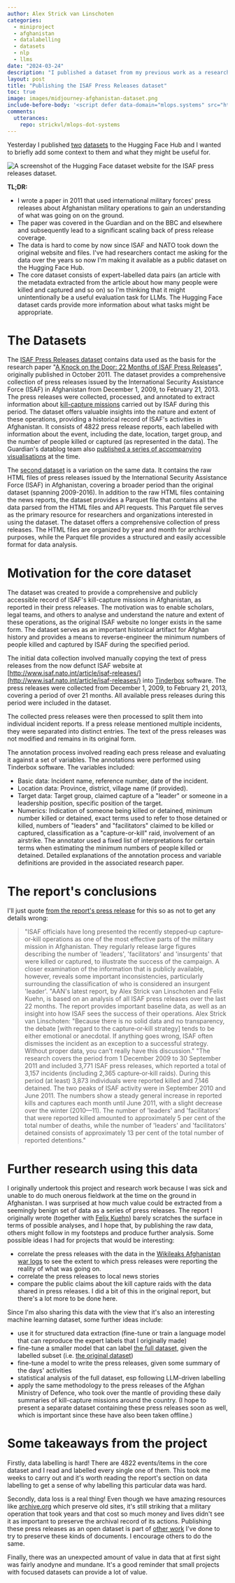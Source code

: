 ```yaml
---
author: Alex Strick van Linschoten
categories:
  - miniproject
  - afghanistan
  - datalabelling
  - datasets
  - nlp
  - llms
date: "2024-03-24"
description: "I published a dataset from my previous work as a researcher in Afghanistan. It consists of press releases about military operations as well as full annotations showcasing information extracted from those press releases. It has value as a historical artifact but potentially could be used as an LLM evaluation task as well."
layout: post
title: "Publishing the ISAF Press Releases dataset"
toc: true
image: images/midjourney-afghanistan-dataset.png
include-before-body: '<script defer data-domain="mlops.systems" src="https://plausible.io/js/script.js"></script>'
comments:
  utterances:
    repo: strickvl/mlops-dot-systems
---
```


Yesterday I published [two](https://huggingface.co/datasets/strickvl/isafpressreleases) [datasets](https://huggingface.co/datasets/strickvl/isafpressreleasescomplete) to the Hugging Face Hub and I wanted to briefly add some context to them and what they might be useful for.

![](images/hf_hub_isaf_dataset_view.png "A screenshot of the Hugging Face dataset website for the ISAF press releases dataset.")

**TL;DR:**

- I wrote a paper in 2011 that used international military forces' press releases about Afghanistan military operations to gain an understanding of what was going on on the ground.
- The paper was covered in the Guardian and on the BBC and elsewhere and subsequently lead to a significant scaling back of press release coverage.
- The data is hard to come by now since ISAF and NATO took down the original website and files. I've had researchers contact me asking for the data over the years so now I'm making it available as a public dataset on the Hugging Face Hub.
- The core dataset consists of expert-labelled data pairs (an article with the metadata extracted from the article about how many people were killed and captured and so on) so I'm thinking that it might unintentionally be a useful evaluation task for LLMs. The Hugging Face dataset cards provide more information about what tasks might be appropriate.

# The Datasets

The [ISAF Press Releases dataset](https://huggingface.co/datasets/strickvl/isafpressreleases) contains data used as the basis for the research paper "[A Knock on the Door: 22 Months of ISAF Press Releases](https://www.afghanistan-analysts.org/en/special-reports/a-knock-on-the-door-22-months-of-isaf-press-releases/)", originally published in October 2011. The dataset provides a comprehensive collection of press releases issued by the International Security Assistance Force (ISAF) in Afghanistan from December 1, 2009, to February 21, 2013. The press releases were collected, processed, and annotated to extract information about [kill-capture missions](https://www.pbs.org/wgbh/frontline/documentary/kill-capture/) carried out by ISAF during this period. The dataset offers valuable insights into the nature and extent of these operations, providing a historical record of ISAF's activities in Afghanistan. It consists of 4822 press release reports, each labelled with information about the event, including the date, location, target group, and the number of people killed or captured (as represented in the data). The Guardian's datablog team also [published a series of accompanying visualisations](https://www.theguardian.com/news/datablog/2011/oct/12/afghanistan-nato-kill-capture-raids-isaf-petraeus) at the time.

The [second dataset](https://huggingface.co/datasets/strickvl/isafpressreleasescomplete) is a variation on the same data. It contains the raw HTML files of press releases issued by the International Security Assistance Force (ISAF) in Afghanistan, covering a broader period than the original dataset (spanning 2009-2016). In addition to the raw HTML files containing the news reports, the dataset provides a Parquet file that contains all the data parsed from the HTML files and API requests. This Parquet file serves as the primary resource for researchers and organizations interested in using the dataset. The dataset offers a comprehensive collection of press releases. The HTML files are organized by year and month for archival purposes, while the Parquet file provides a structured and easily accessible format for data analysis.

# Motivation for the core dataset

The dataset was created to provide a comprehensive and publicly accessible record of ISAF's kill-capture missions in Afghanistan, as reported in their press releases. The motivation was to enable scholars, legal teams, and others to analyse and understand the nature and extent of these operations, as the original ISAF website no longer exists in the same form. The dataset serves as an important historical artifact for Afghan history and provides a means to reverse-engineer the minimum numbers of people killed and captured by ISAF during the specified period.

The initial data collection involved manually copying the text of press releases from the now defunct ISAF website at [http://www.isaf.nato.int/article/isaf-releases/](http://www.isaf.nato.int/article/isaf-releases/) into [Tinderbox](https://www.eastgate.com/Tinderbox/) software. The press releases were collected from December 1, 2009, to February 21, 2013, covering a period of over 21 months. All available press releases during this period were included in the dataset.

The collected press releases were then processed to split them into individual incident reports. If a press release mentioned multiple incidents, they were separated into distinct entries. The text of the press releases was not modified and remains in its original form.

The annotation process involved reading each press release and evaluating it against a set of variables. The annotations were performed using Tinderbox software. The variables included:

- Basic data: Incident name, reference number, date of the incident.
- Location data: Province, district, village name (if provided).
- Target data: Target group, claimed capture of a "leader" or someone in a leadership position, specific position of the target.
- Numerics: Indication of someone being killed or detained, minimum number killed or detained, exact terms used to refer to those detained or killed, numbers of "leaders" and "facilitators" claimed to be killed or captured, classification as a "capture-or-kill" raid, involvement of an airstrike. The annotator used a fixed list of interpretations for certain terms when estimating the minimum numbers of people killed or detained. Detailed explanations of the annotation process and variable definitions are provided in the associated research paper.

# The report's conclusions

I'll just quote [from the report's press release](https://www.afghanistan-analysts.org/wp-content/uploads/downloads/2012/10/AAN_2011_ISAFPressReleases_AANpressrelease.pdf) for this so as not to get any details wrong:

> "ISAF officials have long presented the recently stepped‐up capture‐or‐kill operations as one of the most effective parts of the military mission in Afghanistan. They regularly release large figures describing the number of 'leaders', 'facilitators' and 'insurgents' that were killed or captured, to illustrate the success of the campaign. A closer examination of the information that is publicly available, however, reveals some important inconsistencies, particularly surrounding the classification of who is considered an insurgent 'leader'. 
> "AAN's latest report, by Alex Strick van Linschoten and Felix Kuehn, is based on an analysis of all ISAF press releases over the last 22 months. The report provides important baseline data, as well as an insight into how ISAF sees the success of their operations. Alex Strick van Linschoten: "Because there is no solid data and no transparency, the debate [with regard to the capture‐or‐kill strategy] tends to be either emotional or anecdotal. If anything goes wrong, ISAF often dismisses the incident as an exception to a successful strategy. Without proper data, you can't really have this discussion."
> "The research covers the period from 1 December 2009 to 30 September 2011 and included 3,771 ISAF press releases, which reported a total of 3,157 incidents (including 2,365 capture‐or‐kill raids). During this period (at least) 3,873 individuals were reported killed and 7,146 detained. The two peaks of ISAF activity were in September 2010 and June 2011. The numbers show a steady general increase in reported kills and captures each month until June 2011, with a slight decrease over the winter (2010—11). The number of 'leaders' and 'facilitators' that were reported killed amounted to approximately 5 per cent of the total number of deaths, while the number of 'leaders' and 'facilitators' detained consists of approximately 13 per cent of the total number of reported detentions."

# Further research using this data

I originally undertook this project and research work because I was sick and unable to do much onerous fieldwork at the time on the ground in Afghanistan. I was surprised at how much value could be extracted from a seemingly benign set of data as a series of press releases. The report I originally wrote (together with [Felix Kuehn](https://www.linkedin.com/in/felix-kuehn-42b5b5132/)) barely scratches the surface in terms of possible analyses, and I hope that, by publishing the raw data, others might follow in my footsteps and produce further analysis. Some possible ideas I had for projects that would be interesting:

- correlate the press releases with the data in the [Wikileaks Afghanistan war logs](https://www.wikileaks.org/wiki/Afghan_War_Diary,_2004-2010) to see the extent to which press releases were reporting the reality of what was going on.
- correlate the press releases to local news stories
- compare the public claims about the kill capture raids with the data shared in press releases. I did a bit of this in the original report, but there's a lot more to be done here.

Since I'm also sharing this data with the view that it's also an interesting machine learning dataset, some further ideas include:

- use it for structured data extraction (fine-tune or train a language model that can reproduce the expert labels that I originally made)
- fine-tune a smaller model that can label [the full dataset](https://huggingface.co/datasets/strickvl/isafpressreleasescomplete), given the labelled subset (i.e. [the original dataset](https://huggingface.co/datasets/strickvl/isafpressreleases))
- fine-tune a model to write the press releases, given some summary of the days' activities
- statistical analysis of the full dataset, esp following LLM-driven labelling
- apply the same methodology to the press releases of the Afghan Ministry of Defence, who took over the mantle of providing these daily summaries of kill-capture missions around the country. (I hope to present a separate dataset containing these press releases soon as well, which is important since these have also been taken offline.)

# Some takeaways from the project

Firstly, data labelling is hard! There are 4822 events/items in the core dataset and I read and labelled every single one of them. This took me weeks to carry out and it's worth reading the report's section on data labelling to get a sense of why labelling this particular data was hard.

Secondly, data loss is a real thing! Even though we have amazing resources like [archive.org](https://archive.org) which preserve old sites, it's still striking that a military operation that took years and that cost so much money and lives didn't see it as important to preserve the archival record of its actions. Publishing these press releases as an open dataset is part of [other work](https://www.firstdraft-publishing.com/) I've done to try to preserve these kinds of documents. I encourage others to do the same.

Finally, there was an unexpected amount of value in data that at first sight was fairly anodyne and mundane. It's a good reminder that small projects with focused datasets can provide a lot of value.